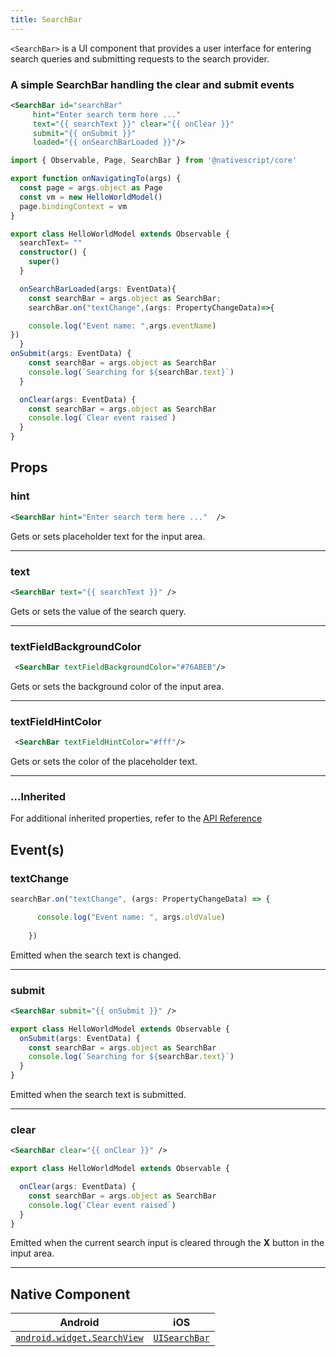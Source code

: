 ```yaml
---
title: SearchBar
---
```

<!-- TODO: Add flavors -->

`<SearchBar>` is a UI component that provides a user interface for entering search queries and submitting requests to the search provider.

<!-- /// flavor plain -->
### A simple SearchBar handling the clear and submit events

```xml
<SearchBar id="searchBar"
     hint="Enter search term here ..." 
     text="{{ searchText }}" clear="{{ onClear }}" 
     submit="{{ onSubmit }}" 
     loaded="{{ onSearchBarLoaded }}"/>
```

```ts
import { Observable, Page, SearchBar } from '@nativescript/core'

export function onNavigatingTo(args) {
  const page = args.object as Page
  const vm = new HelloWorldModel()
  page.bindingContext = vm
}

export class HelloWorldModel extends Observable {
  searchText= ""
  constructor() {
    super()
  }

  onSearchBarLoaded(args: EventData){
    const searchBar = args.object as SearchBar;
    searchBar.on("textChange",(args: PropertyChangeData)=>{

    console.log("Event name: ",args.eventName)
})
  }
onSubmit(args: EventData) {
    const searchBar = args.object as SearchBar
    console.log(`Searching for ${searchBar.text}`)
  }

  onClear(args: EventData) {
    const searchBar = args.object as SearchBar
    console.log(`Clear event raised`)
  }
}
```

<!-- ///

/// flavor angular

```html
<SearchBar
  hint="Enter search term here ..."
  [text]="searchPhrase"
  (textChange)="onTextChanged($event)"
  (clear)="onClear($event)"
  (submit)="onSubmit($event)"
>
</SearchBar>
```

```ts
import { Component } from '@angular/core'
import { SearchBar } from '@nativescript/core'

@Component({
  moduleId: module.id,
  templateUrl: './usage.component.html'
})
export class UsageComponent {
  searchPhrase: string

  onSubmit(args) {
    const searchBar = args.object as SearchBar
    console.log(`Searching for ${searchBar.text}`)
  }

  onTextChanged(args) {
    const searchBar = args.object as SearchBar
    console.log(`Input changed! New value: ${searchBar.text}`)
  }

  onClear(args) {
    const searchBar = args.object as SearchBar
    console.log(`Clear event raised`)
  }
}
```

///

/// flavor vue

```html
<SearchBar
  hint="Search hint"
  :text="searchPhrase"
  @textChange="onTextChanged"
  @submit="onSubmit"
/>
```

`<SearchBar>` provides two-way data binding using `v-model`.

```html
<SearchBar v-model="searchQuery" />
```

///

/// flavor svelte

```tsx
<searchBar
  hint="Search hint"
  text="{searchQuery}"
  on:textChange="{onTextChanged}"
  on:submit="{onSubmit}"
/>
```

`<SearchBar>` provides two-way data binding for `text`.

```html
<searchBar bind:text="{searchQuery}" />
```

///

/// flavor react

```tsx
<searchBar
  hint="Search hint"
  text="searchPhrase"
  onTextChange={onTextChanged}
  onSubmit={onSubmit}
  onClose={onClose}
/>
```

/// -->

## Props

### hint
```xml
<SearchBar hint="Enter search term here ..."  />
```
Gets or sets placeholder text for the input area.

---
### text
```xml
<SearchBar text="{{ searchText }}" />
```
Gets or sets the value of the search query.

---
### textFieldBackgroundColor
```xml
 <SearchBar textFieldBackgroundColor="#76ABEB"/>
```
Gets or sets the background color of the input area.

---
### textFieldHintColor
```xml
 <SearchBar textFieldHintColor="#fff"/>
```
Gets or sets the color of the placeholder text.

---
### ...Inherited
For additional inherited properties, refer to the [API Reference](https://docs.nativescript.org/api-reference/classes/searchbar)

## Event(s)
### textChange
```ts
searchBar.on("textChange", (args: PropertyChangeData) => {

      console.log("Event name: ", args.oldValue)
      
    })
```
Emitted when the search text is changed.

---
### submit
```xml
<SearchBar submit="{{ onSubmit }}" />
```
```ts
export class HelloWorldModel extends Observable {
  onSubmit(args: EventData) {
    const searchBar = args.object as SearchBar
    console.log(`Searching for ${searchBar.text}`)
  }
}
```
Emitted when the search text is submitted.

---
### clear
```xml
<SearchBar clear="{{ onClear }}" />
```
```ts
export class HelloWorldModel extends Observable {

  onClear(args: EventData) {
    const searchBar = args.object as SearchBar
    console.log(`Clear event raised`)
  }
}
```
Emitted when the current search input is cleared through the **X** button in the input area.

---

## Native Component

| Android                                                                                               | iOS                                                                          |
| ----------------------------------------------------------------------------------------------------- | ---------------------------------------------------------------------------- |
| [`android.widget.SearchView`](https://developer.android.com/reference/android/widget/SearchView.html) | [`UISearchBar`](https://developer.apple.com/documentation/uikit/uisearchbar) |
